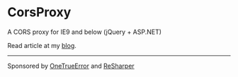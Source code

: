 CorsProxy
=========

A CORS proxy for IE9 and below (jQuery + ASP.NET)

Read article at my [blog](http://blog.gauffin.org/2014/04/how-to-use-cors-requests-in-internet-explorer-9-and-below/).

------

Sponsored by [OneTrueError](http://onetrueerror.com) and [ReSharper](http://jetbrains.com/resharper)